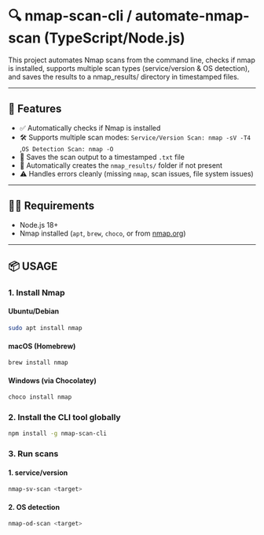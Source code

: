 # 🔍 nmap-scan-cli / automate-nmap-scan (TypeScript/Node.js)

This project automates Nmap scans from the command line, checks if nmap is installed, supports multiple scan types (service/version & OS detection), and saves the results to a nmap_results/ directory in timestamped files.

---

## 🚀 Features

- ✅ Automatically checks if Nmap is installed
- 🛠️ Supports multiple scan modes: `Service/Version Scan: nmap -sV -T4` ,`OS Detection Scan: nmap -O`
- 💾 Saves the scan output to a timestamped `.txt` file
- 📁 Automatically creates the `nmap_results/` folder if not present
- ⚠️ Handles errors cleanly (missing `nmap`, scan issues, file system issues)

---

## 🧑‍💻 Requirements

- Node.js 18+
- Nmap installed (`apt`, `brew`, `choco`, or from [nmap.org](https://nmap.org/download.html))

---

## 📦 USAGE

### 1. Install Nmap

#### Ubuntu/Debian

```bash
sudo apt install nmap
```

#### macOS (Homebrew)

```bash
brew install nmap
```

#### Windows (via Chocolatey)

```bash
choco install nmap
```

### 2. Install the CLI tool globally

```bash
npm install -g nmap-scan-cli
```

### 3. Run scans

#### 1. service/version

```bash
nmap-sv-scan <target>
```

#### 2. OS detection

```bash
nmap-od-scan <target>
```
